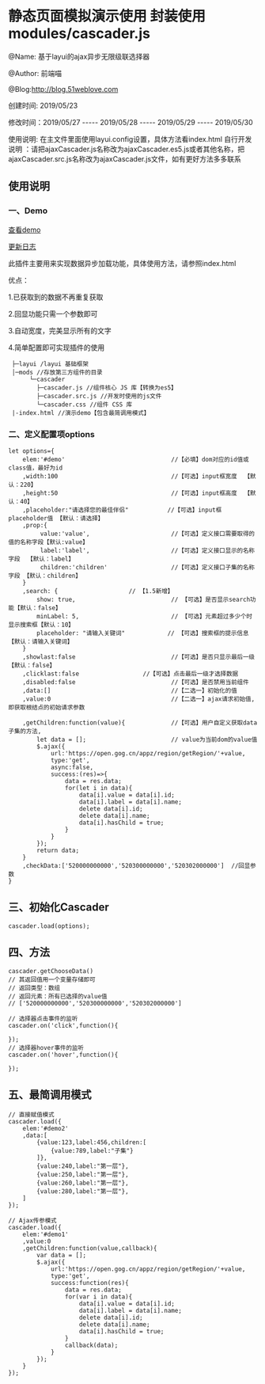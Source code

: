 # 静态页面模拟演示使用  封装使用modules/cascader.js

@Name: 基于layui的ajax异步无限级联选择器      

@Author: 前端喵

@Blog:http://blog.51weblove.com

创建时间: 2019/05/23

修改时间：2019/05/27 ----- 2019/05/28	----- 2019/05/29 ----- 2019/05/30

使用说明: 在主文件里面使用layui.config设置，具体方法看index.html
自行开发说明 ：请把ajaxCascader.js名称改为ajaxCascader.es5.js或者其他名称，把ajaxCascader.src.js名称改为ajaxCascader.js文件，如有更好方法多多联系

## 使用说明

### 一、Demo

[查看demo](http://blog.51weblove.com/demo/layuiAjaxCascader/index.html)

[更新日志](https://fly.layui.com/extend/ajaxCascader/)

此插件主要用来实现数据异步加载功能，具体使用方法，请参照index.html

优点：

1.已获取到的数据不再重复获取

2.回显功能只需一个参数即可

3.自动宽度，完美显示所有的文字

4.简单配置即可实现插件的使用

```
 ├─layui /layui 基础框架
 │─mods //存放第三方组件的目录
      └─cascader
        ├─cascader.js //组件核心 JS 库【转换为es5】
        ├─cascader.src.js //开发时使用的js文件
        └─cascader.css //组件 CSS 库
 |-index.html //演示demo【包含最简调用模式】
```

### 二、定义配置项options

```
let options={           	
    elem:'#demo'                              //【必填】dom对应的id值或class值，最好为id
    ,width:100                                //【可选】input框宽度  【默认：220】  
    ,height:50                                //【可选】input框高度  【默认：40】
    ,placeholder:"请选择您的最佳伴侣"	       //【可选】input框placeholder值 【默认：请选择】
    ,prop:{
         value:'value',                       //【可选】定义接口需要取得的值的名称字段【默认:value】
         label:'label',                       //【可选】定义接口显示的名称字段  【默认：label】
         children:'children'                  //【可选】定义接口子集的名称字段 【默认：children】
    }
    ,search: {				      // 【1.5新增】
        show: true,                           // 【可选】是否显示search功能【默认：false】
        minLabel: 5,                          // 【可选】元素超过多少个时显示搜索框【默认：10】
        placeholder: "请输入关键词"            // 【可选】搜索框的提示信息【默认：请输入关键词】
    }
    ,showlast:false                           //【可选】是否只显示最后一级 【默认：false】
    ,clicklast:false			      //【可选】点击最后一级才选择数据
    ,disabled:false                           //【可选】是否禁用当前组件
    ,data:[]                                  //【二选一】初始化的值
    ,value:0                                  //【二选一】ajax请求初始值,即获取根结点的初始请求参数

    ,getChildren:function(value){             //【可选】用户自定义获取data子集的方法,
        let data = [];                        // value为当前dom的value值
        $.ajax({                         
            url:'https://open.gog.cn/appz/region/getRegion/'+value,
            type:'get',
            async:false,
            success:(res)=>{
                data = res.data;
                for(let i in data){
                    data[i].value = data[i].id;
                    data[i].label = data[i].name;
                    delete data[i].id;
                    delete data[i].name;
                    data[i].hasChild = true;
                }
            }
        });
        return data;
    }
    ,checkData:['520000000000','520300000000','520302000000']  //回显参数               
}
```

## 三、初始化Cascader

```
cascader.load(options);
```

## 四、方法

```
cascader.getChooseData()						
// 其返回值用一个变量存储即可
// 返回类型：数组
// 返回元素：所有已选择的value值
// ['520000000000','520300000000','520302000000']
```

```
// 选择器点击事件的监听
cascader.on('click',function(){
	
});
// 选择器hover事件的监听
cascader.on('hover',function(){
	
});
```

## 五、最简调用模式

```
// 直接赋值模式
cascader.load({
	elem:'#demo2'                        
	,data:[
		{value:123,label:456,children:[
			{value:789,label:"子集"}
		]},
		{value:240,label:"第一层"},
		{value:250,label:"第一层"},
		{value:260,label:"第一层"},
		{value:280,label:"第一层"},
	]
});
```

```
// Ajax传参模式
cascader.load({
	elem:'#demo1'                          
	,value:0  
	,getChildren:function(value,callback){  
		var data = [];                  
		$.ajax({                         
			url:'https://open.gog.cn/appz/region/getRegion/'+value,
			type:'get',
			success:function(res){
				data = res.data;
				for(var i in data){
					data[i].value = data[i].id;
					data[i].label = data[i].name;
					delete data[i].id;
					delete data[i].name;
					data[i].hasChild = true;
				}
				callback(data);
			}
		});
	}      
});
```

